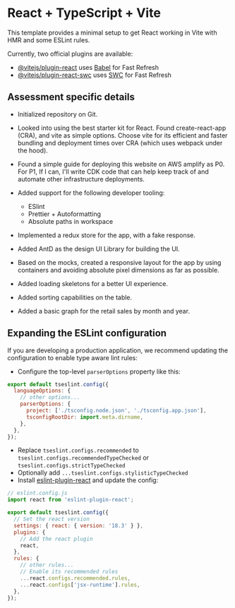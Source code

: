# React + TypeScript + Vite

This template provides a minimal setup to get React working in Vite with HMR and some ESLint rules.

Currently, two official plugins are available:

- [@vitejs/plugin-react](https://github.com/vitejs/vite-plugin-react/blob/main/packages/plugin-react/README.md) uses [Babel](https://babeljs.io/) for Fast Refresh
- [@vitejs/plugin-react-swc](https://github.com/vitejs/vite-plugin-react-swc) uses [SWC](https://swc.rs/) for Fast Refresh

## Assessment specific details

- Initialized repository on Git.
- Looked into using the best starter kit for React. Found create-react-app (CRA), and vite as simple options. Choose vite for its efficient and faster bundling and deployment times over CRA (which uses webpack under the hood).
- Found a simple guide for deploying this website on AWS amplify as P0. For P1, If I can, I'll write CDK code that can help keep track of and automate other infrastructure deployments.
- Added support for the following developer tooling:
  - ESlint
  - Prettier + Autoformatting
  - Absolute paths in workspace
- Implemented a redux store for the app, with a fake response.

- Added AntD as the design UI Library for building the UI.
- Based on the mocks, created a responsive layout for the app by using containers and avoiding absolute pixel dimensions as far as possible.
- Added loading skeletons for a better UI experience.
- Added sorting capabilities on the table.
- Added a basic graph for the retail sales by month and year.

## Expanding the ESLint configuration

If you are developing a production application, we recommend updating the configuration to enable type aware lint rules:

- Configure the top-level `parserOptions` property like this:

```js
export default tseslint.config({
  languageOptions: {
    // other options...
    parserOptions: {
      project: ['./tsconfig.node.json', './tsconfig.app.json'],
      tsconfigRootDir: import.meta.dirname,
    },
  },
});
```

- Replace `tseslint.configs.recommended` to `tseslint.configs.recommendedTypeChecked` or `tseslint.configs.strictTypeChecked`
- Optionally add `...tseslint.configs.stylisticTypeChecked`
- Install [eslint-plugin-react](https://github.com/jsx-eslint/eslint-plugin-react) and update the config:

```js
// eslint.config.js
import react from 'eslint-plugin-react';

export default tseslint.config({
  // Set the react version
  settings: { react: { version: '18.3' } },
  plugins: {
    // Add the react plugin
    react,
  },
  rules: {
    // other rules...
    // Enable its recommended rules
    ...react.configs.recommended.rules,
    ...react.configs['jsx-runtime'].rules,
  },
});
```

